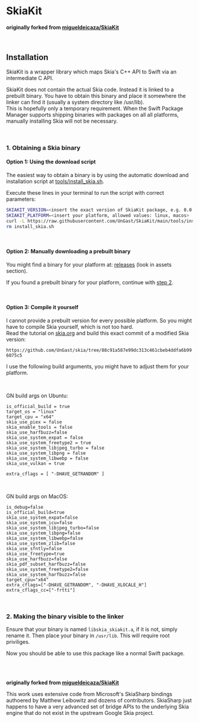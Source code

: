 # SkiaKit

**originally forked from [migueldeicaza/SkiaKit](https://github.com/migueldeicaza/SkiaKit)**

<br>

## Installation

SkiaKit is a wrapper library which maps Skia's C++ API to Swift via an intermediate C API.

SkiaKit does not contain the actual Skia code. Instead it is linked to a prebuilt binary. You have to obtain this binary and place it somewhere the linker can find it (usually a system directory like /usr/lib).  
This is hopefully only a temporary requirement. When the Swift Package Manager supports shipping binaries with packages on all all platforms, manually installing Skia will not be necessary.

<br>

### **1. Obtaining a Skia binary**

#### **Option 1: Using the download script**

The easiest way to obtain a binary is by using the automatic download and installation script at [tools/install_skia.sh](https://github.com/UnGast/SkiaKit/blob/main/tools/install_skia.sh).

Execute these lines in your terminal to run the script with correct parameters:

```bash
SKIAKIT_VERSION=<insert the exact version of SkiaKit package, e.g. 0.0.1>
SKIAKIT_PLATFORM=<insert your platform, allowed values: linux, macos>
curl -L https://raw.githubusercontent.com/UnGast/SkiaKit/main/tools/install_skia.sh --output install_skia.sh && chmod +x install_skia.sh && sudo ./install_skia.sh $SKIAKIT_PLATFORM $SKIAKIT_VERSION
rm install_skia.sh
```

<br>

#### **Option 2: Manually downloading a prebuilt binary**

You might find a binary for your platform at: [releases](https://github.com/UnGast/SkiaKit/releases) (look in assets section).

If you found a prebuilt binary for your platform, continue with [step 2](#step2).

<br>

#### **Option 3: Compile it yourself**

I cannot provide a prebuilt version for every possible platform. So you might have to compile Skia yourself, which is not too hard.  
Read the tutorial on [skia.org](https://skia.org/docs/user/build/) and build this exact commit of a modified Skia version:

`https://github.com/UnGast/skia/tree/88c91a587e99dc313c461cbeb4ddfa6b996075c5`

I use the following build arguments, you might have to adjust them for your platform.

<br>

GN build args on Ubuntu:

```
is_official_build = true
target_os = "linux"
target_cpu = "x64"
skia_use_piex = false
skia_enable_tools = false
skia_use_harfbuzz=false
skia_use_system_expat = false
skia_use_system_freetype2 = true
skia_use_system_libjpeg_turbo = false
skia_use_system_libpng = false
skia_use_system_libwebp = false
skia_use_vulkan = true

extra_cflags = [ "-DHAVE_GETRANDOM" ]
```

<br>

GN build args on MacOS:

```
is_debug=false
is_official_build=true
skia_use_system_expat=false
skia_use_system_icu=false
skia_use_system_libjpeg_turbo=false 
skia_use_system_libpng=false
skia_use_system_libwebp=false
skia_use_system_zlib=false
skia_use_sfntly=false
skia_use_freetype=true
skia_use_harfbuzz=false
skia_pdf_subset_harfbuzz=false
skia_use_system_freetype2=false
skia_use_system_harfbuzz=false
target_cpu="x64"
extra_cflags=["-DHAVE_GETRANDOM", "-DHAVE_XLOCALE_H"]
extra_cflags_cc=["-frtti"]
```

<br>

<a name="step2"></a>
### **2. Making the binary visible to the linker**
Ensure that your binary is named `libskia_skiakit.a`, if it is not, simply rename it.
Then place your binary in `/usr/lib`. This will require root priviliges.

Now you should be able to use this package like a normal Swift package.

<br>

<br>

**originally forked from [migueldeicaza/SkiaKit](https://github.com/migueldeicaza/SkiaKit)**

This work uses extensive code from Microsoft's SkiaSharp bindings authoered by 
Matthew Leibowitz and dozens of contributors. SkiaSharp just happens to have
a very advanced set of bridge APIs to the underlying Skia engine that do not 
exist in the upstream Google Skia project.